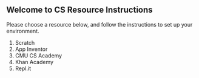 ## Welcome to CS Resource Instructions

Please choose a resource below, and follow the instructions to set up your environment.

1. Scratch
2. App Inventor
3. CMU CS Academy
4. Khan Academy
5. Repl.it


